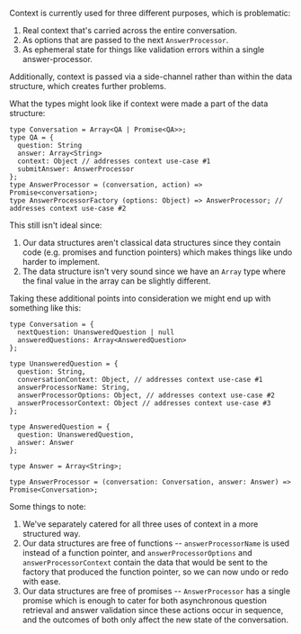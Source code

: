 Context is currently used for three different purposes, which is problematic:

  1. Real context that's carried across the entire conversation.
  2. As options that are passed to the next `AnswerProcessor`.
  3. As ephemeral state for things like validation errors within a single answer-processor.

Additionally, context is passed via a side-channel rather than within the data structure, which creates further problems.

What the types might look like if context were made a part of the data structure:

```
type Conversation = Array<QA | Promise<QA>>;
type QA = {
  question: String
  answer: Array<String>
  context: Object // addresses context use-case #1
  submitAnswer: AnswerProcessor
};
type AnswerProcessor = (conversation, action) => Promise<conversation>;
type AnswerProcessorFactory (options: Object) => AnswerProcessor; // addresses context use-case #2
```

This still isn't ideal since:

  1. Our data structures aren't classical data structures since they contain code (e.g. promises and function pointers) which makes things like undo harder to implement.
  2. The data structure isn't very sound since we have an `Array` type where the final value in the array can be slightly different.

Taking these additional points into consideration we might end up with something like this:

```
type Conversation = {
  nextQuestion: UnansweredQuestion | null
  answeredQuestions: Array<AnsweredQuestion>
};

type UnansweredQuestion = {
  question: String,
  conversationContext: Object, // addresses context use-case #1
  answerProcessorName: String,
  answerProcessorOptions: Object, // addresses context use-case #2
  answerProcessorContext: Object // addresses context use-case #3
};

type AnsweredQuestion = {
  question: UnansweredQuestion,
  answer: Answer
};

type Answer = Array<String>;

type AnswerProcessor = (conversation: Conversation, answer: Answer) => Promise<Conversation>;
```

Some things to note:

  1. We've separately catered for all three uses of context in a more structured way.
  2. Our data structures are free of functions -- `answerProcessorName` is used instead of a function pointer, and `answerProcessorOptions` and `answerProcessorContext` contain the data that would be sent to the factory that produced the function pointer, so we can now undo or redo with ease.
  3. Our data structures are free of promises -- `AnswerProcessor` has a single promise which is enough to cater for both asynchronous question retrieval and answer validation since these actions occur in sequence, and the outcomes of both only affect the new state of the conversation.
